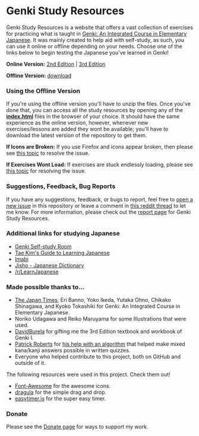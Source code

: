 # Genki Study Resources
Genki Study Resources is a website that offers a vast collection of exercises for practicing what is taught in [Genki: An Integrated Course in Elementary Japanese](http://genki.japantimes.co.jp/index_en). It was mainly created to help aid with self-study, as such, you can use it online or offline depending on your needs. Choose one of the links below to begin testing the Japanese you've learned in Genki!


**Online Version:** [2nd Edition](https://sethclydesdale.github.io/genki-study-resources/) | [3rd Edition](https://sethclydesdale.github.io/genki-study-resources/lessons-3rd/)

**Offline Version:** [download](https://github.com/SethClydesdale/genki-study-resources/archive/master.zip)


### Using the Offline Version
If you're using the offline version you'll have to unzip the files. Once you've done that, you can access all the study resources by opening any of the [**index.html**](https://i62.servimg.com/u/f62/18/21/41/30/captur11.png) files in the browser of your choice. It should have the same experience as the online version, however, whenever new exercises/lessons are added they wont be available; you'll have to download the latest version of the repository to get them.

**If Icons are Broken:** If you use Firefox and icons appear broken, then please see [this topic](https://sethclydesdale.github.io/genki-study-resources/help/broken-icons/) to resolve the issue.

**If Exercises Wont Load:** If exercises are stuck endlessly loading, please see [this topic](https://sethclydesdale.github.io/genki-study-resources/help/stuck-loading/) for resolving the issue.


### Suggestions, Feedback, Bug Reports
If you have any suggestions, feedback, or bugs to report, feel free to [open a new issue](https://github.com/SethClydesdale/genki-study-resources/issues) in this repository or leave a comment in [this reddit thread](https://www.reddit.com/r/LearnJapanese/comments/e725cx/g/) to let me know. For more information, please check out the [report page](https://sethclydesdale.github.io/genki-study-resources/report/) for Genki Study Resources.


### Additional links for studying Japanese
- [Genki Self-study Room](http://genki.japantimes.co.jp/self_en)
- [Tae Kim's Guide to Learning Japanese](http://www.guidetojapanese.org/learn/)
- [Imabi](http://www.imabi.net/)
- [Jisho - Japanese Dictionary](http://jisho.org/)
- [/r/LearnJapanese](https://www.reddit.com/r/LearnJapanese/wiki/index)


### Made possible thanks to...
- [The Japan Times](https://bookclub.japantimes.co.jp/en/), Eri Banno, Yoko Ikeda, Yutaka Ohno, Chikako Shinagawa, and Kyoko Tokashiki for Genki: An Integrated Course in Elementary Japanese.
- Noriko Udagawa and Reiko Maruyama for some Illustrations that were used.
- [DavidBurela](https://github.com/DavidBurela) for gifting me the 3rd Edition textbook and workbook of Genki I.
- [Patrick Roberts](https://github.com/patrickroberts) for [his help with an algorithm](https://stackoverflow.com/a/59337819/12502093) that helped make mixed kana/kanji answers possible in written quizzes.
- Everyone who helped contribute to this project, both on GitHub and outside of it.

The following resources were used in this project. Check them out!
- [Font-Awesome](https://github.com/FortAwesome/Font-Awesome) for the awesome icons.
- [dragula](https://github.com/bevacqua/dragula) for the simple drag and drop.
- [easytimer.js](https://github.com/albert-gonzalez/easytimer.js) for the super easy timer.


### Donate
Please see the [Donate page](https://sethclydesdale.github.io/genki-study-resources/donate/) for ways to support my work.